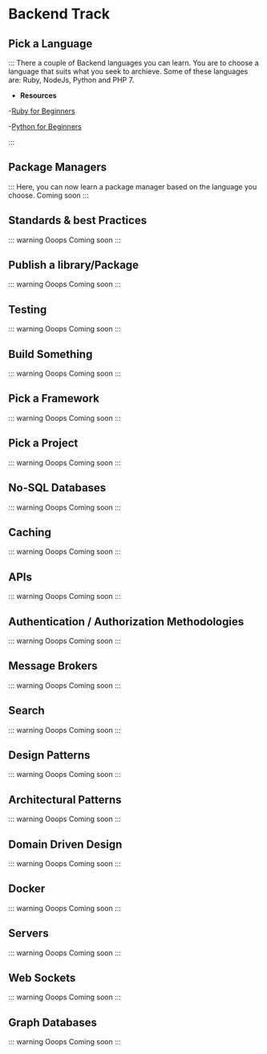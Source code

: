 # Backend Track

## Pick a Language
::: 
There a couple of Backend languages you can learn. You are to choose a language that suits what you seek to archieve. Some of 
these languages are: Ruby, NodeJs, Python and PHP 7.

* **Resources**

-[Ruby for Beginners](https://www.udemy.com/learn-ruby-programming-in-ten-easy-steps/)

-[Python for Beginners](https://www.udemy.com/getting-started-with-modern-python/)

:::


## Package Managers
::: Here, you can now learn a package manager based on the language you choose.
Coming soon
:::


## Standards & best Practices
::: warning Ooops
Coming soon
:::


## Publish a library/Package
::: warning Ooops
Coming soon
:::


## Testing
::: warning Ooops
Coming soon
:::


## Build Something
::: warning Ooops
Coming soon
:::


## Pick a Framework
::: warning Ooops
Coming soon
:::


## Pick a Project 
::: warning Ooops
Coming soon
:::


## No-SQL Databases
::: warning Ooops
Coming soon
:::


## Caching
::: warning Ooops
Coming soon
:::


## APIs
::: warning Ooops
Coming soon
:::


## Authentication / Authorization Methodologies
::: warning Ooops
Coming soon
:::


## Message Brokers
::: warning Ooops
Coming soon
:::


## Search
::: warning Ooops
Coming soon
:::


## Design Patterns
::: warning Ooops
Coming soon
:::


## Architectural Patterns
::: warning Ooops
Coming soon
:::


## Domain Driven Design
::: warning Ooops
Coming soon
:::


## Docker
::: warning Ooops
Coming soon
:::


## Servers
::: warning Ooops
Coming soon
:::


## Web Sockets
::: warning Ooops
Coming soon
:::


## Graph Databases
::: warning Ooops
Coming soon
:::
